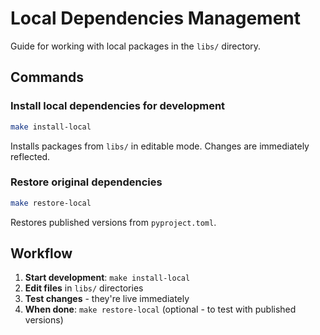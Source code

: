 # Local Dependencies Management

Guide for working with local packages in the `libs/` directory.

## Commands

### Install local dependencies for development
```bash
make install-local
```
Installs packages from `libs/` in editable mode. Changes are immediately reflected.

### Restore original dependencies  
```bash
make restore-local
```
Restores published versions from `pyproject.toml`.

## Workflow

1. **Start development**: `make install-local`
2. **Edit files** in `libs/` directories  
3. **Test changes** - they're live immediately
4. **When done**: `make restore-local` (optional - to test with published versions)